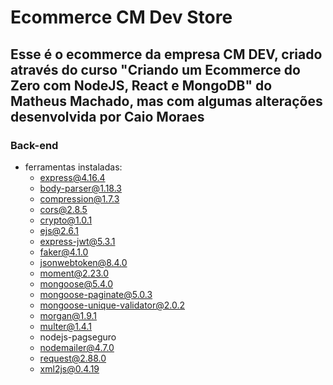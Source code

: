 # Ecommerce CM Dev Store

## Esse é o ecommerce da empresa CM DEV, criado através do curso "Criando um Ecommerce do Zero com NodeJS, React e MongoDB" do Matheus Machado, mas com algumas alterações desenvolvida por Caio Moraes

### Back-end

- ferramentas instaladas:
    - express@4.16.4
    - body-parser@1.18.3
    - compression@1.7.3
    - cors@2.8.5
    - crypto@1.0.1
    - ejs@2.6.1
    - express-jwt@5.3.1
    - faker@4.1.0
    - jsonwebtoken@8.4.0
    - moment@2.23.0
    - mongoose@5.4.0
    - mongoose-paginate@5.0.3
    - mongoose-unique-validator@2.0.2
    - morgan@1.9.1
    - multer@1.4.1
    - nodejs-pagseguro
    - nodemailer@4.7.0
    - request@2.88.0
    - xml2js@0.4.19